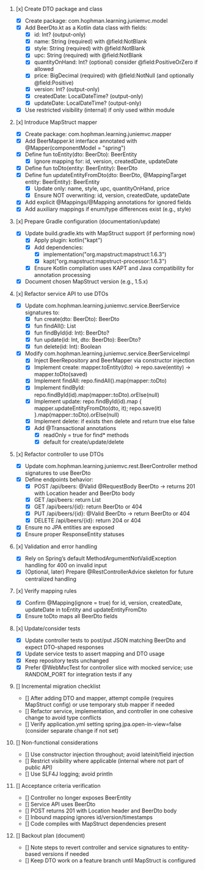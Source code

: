 1. [x] Create DTO package and class
   - [x] Create package: com.hophman.learning.juniemvc.model
   - [x] Add BeerDto.kt as a Kotlin data class with fields:
     - [x] id: Int? (output-only)
     - [x] name: String (required) with @field:NotBlank
     - [x] style: String (required) with @field:NotBlank
     - [x] upc: String (required) with @field:NotBlank
     - [x] quantityOnHand: Int? (optional) consider @field:PositiveOrZero if allowed
     - [x] price: BigDecimal (required) with @field:NotNull (and optionally @field:Positive)
     - [x] version: Int? (output-only)
     - [x] createdDate: LocalDateTime? (output-only)
     - [x] updateDate: LocalDateTime? (output-only)
   - [x] Use restricted visibility (internal) if only used within module

2. [x] Introduce MapStruct mapper
   - [x] Create package: com.hophman.learning.juniemvc.mapper
   - [x] Add BeerMapper.kt interface annotated with @Mapper(componentModel = "spring")
   - [x] Define fun toEntity(dto: BeerDto): BeerEntity
     - [x] Ignore mapping for: id, version, createdDate, updateDate
   - [x] Define fun toDto(entity: BeerEntity): BeerDto
   - [x] Define fun updateEntityFromDto(dto: BeerDto, @MappingTarget entity: BeerEntity): BeerEntity
     - [x] Update only: name, style, upc, quantityOnHand, price
     - [x] Ensure NOT overwriting: id, version, createdDate, updateDate
   - [x] Add explicit @Mappings/@Mapping annotations for ignored fields
   - [x] Add auxiliary mappings if enum/type differences exist (e.g., style)

3. [x] Prepare Gradle configuration (documentation/update)
   - [x] Update build.gradle.kts with MapStruct support (if performing now)
     - [x] Apply plugin: kotlin("kapt")
     - [x] Add dependencies:
       - [x] implementation("org.mapstruct:mapstruct:1.6.3")
       - [x] kapt("org.mapstruct:mapstruct-processor:1.6.3")
     - [x] Ensure Kotlin compilation uses KAPT and Java compatibility for annotation processing
   - [x] Document chosen MapStruct version (e.g., 1.5.x)

4. [x] Refactor service API to use DTOs
   - [x] Update com.hophman.learning.juniemvc.service.BeerService signatures to:
     - [x] fun create(dto: BeerDto): BeerDto
     - [x] fun findAll(): List<BeerDto>
     - [x] fun findById(id: Int): BeerDto?
     - [x] fun update(id: Int, dto: BeerDto): BeerDto?
     - [x] fun delete(id: Int): Boolean
   - [x] Modify com.hophman.learning.juniemvc.service.BeerServiceImpl
     - [x] Inject BeerRepository and BeerMapper via constructor injection
     - [x] Implement create: mapper.toEntity(dto) -> repo.save(entity) -> mapper.toDto(saved)
     - [x] Implement findAll: repo.findAll().map(mapper::toDto)
     - [x] Implement findById: repo.findById(id).map(mapper::toDto).orElse(null)
     - [x] Implement update: repo.findById(id).map { mapper.updateEntityFromDto(dto, it); repo.save(it) }.map(mapper::toDto).orElse(null)
     - [x] Implement delete: if exists then delete and return true else false
     - [x] Add @Transactional annotations
       - [x] readOnly = true for find* methods
       - [x] default for create/update/delete

5. [x] Refactor controller to use DTOs
   - [x] Update com.hophman.learning.juniemvc.rest.BeerController method signatures to use BeerDto
   - [x] Define endpoints behavior:
     - [x] POST /api/beers: @Valid @RequestBody BeerDto -> returns 201 with Location header and BeerDto body
     - [x] GET /api/beers: return List<BeerDto>
     - [x] GET /api/beers/{id}: return BeerDto or 404
     - [x] PUT /api/beers/{id}: @Valid BeerDto -> return BeerDto or 404
     - [x] DELETE /api/beers/{id}: return 204 or 404
   - [x] Ensure no JPA entities are exposed
   - [x] Ensure proper ResponseEntity statuses

6. [x] Validation and error handling
   - [x] Rely on Spring’s default MethodArgumentNotValidException handling for 400 on invalid input
   - [x] (Optional, later) Prepare @RestControllerAdvice skeleton for future centralized handling

7. [x] Verify mapping rules
   - [x] Confirm @Mapping(ignore = true) for id, version, createdDate, updateDate in toEntity and updateEntityFromDto
   - [x] Ensure toDto maps all BeerDto fields

8. [x] Update/consider tests
   - [x] Update controller tests to post/put JSON matching BeerDto and expect DTO-shaped responses
   - [x] Update service tests to assert mapping and DTO usage
   - [x] Keep repository tests unchanged
   - [x] Prefer @WebMvcTest for controller slice with mocked service; use RANDOM_PORT for integration tests if any

9. [] Incremental migration checklist
   - [] After adding DTO and mapper, attempt compile (requires MapStruct config) or use temporary stub mapper if needed
   - [] Refactor service, implementation, and controller in one cohesive change to avoid type conflicts
   - [] Verify application.yml setting spring.jpa.open-in-view=false (consider separate change if not set)

10. [] Non-functional considerations
    - [] Use constructor injection throughout; avoid lateinit/field injection
    - [] Restrict visibility where applicable (internal where not part of public API)
    - [] Use SLF4J logging; avoid println

11. [] Acceptance criteria verification
    - [] Controller no longer exposes BeerEntity
    - [] Service API uses BeerDto
    - [] POST returns 201 with Location header and BeerDto body
    - [] Inbound mapping ignores id/version/timestamps
    - [] Code compiles with MapStruct dependencies present

12. [] Backout plan (document)
    - [] Note steps to revert controller and service signatures to entity-based versions if needed
    - [] Keep DTO work on a feature branch until MapStruct is configured